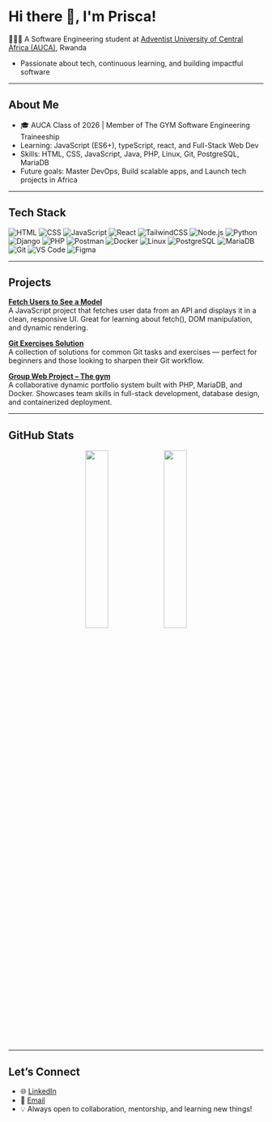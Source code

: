 # Hi there 👋, I'm Prisca!

👩🏾‍💻 A Software Engineering student at [Adventist University of Central Africa (AUCA)](https://auca.ac.rw), Rwanda  
  - Passionate about tech, continuous learning, and building impactful software 

---

## About Me
- 🎓 AUCA Class of 2026 | Member of The GYM Software Engineering Traineeship
- Learning: JavaScript (ES6+), typeScript, react, and Full-Stack Web Dev 
- Skills: HTML, CSS, JavaScript, Java, PHP, Linux, Git, PostgreSQL, MariaDB
- Future goals: Master DevOps, Build scalable apps, and Launch tech projects in Africa

---

## Tech Stack

![HTML](https://img.shields.io/badge/HTML-E34F26?style=flat&logo=html5&logoColor=white)
![CSS](https://img.shields.io/badge/CSS-1572B6?style=flat&logo=css3&logoColor=white)
![JavaScript](https://img.shields.io/badge/JavaScript-F7DF1E?style=flat&logo=javascript&logoColor=black)
![React](https://img.shields.io/badge/React-20232A?style=flat&logo=react&logoColor=61DAFB)
![TailwindCSS](https://img.shields.io/badge/Tailwind_CSS-38B2AC?style=flat&logo=tailwind-css&logoColor=white)
![Node.js](https://img.shields.io/badge/Node.js-339933?style=flat&logo=nodedotjs&logoColor=white)
![Python](https://img.shields.io/badge/Python-3776AB?style=flat&logo=python&logoColor=white)
![Django](https://img.shields.io/badge/Django-092E20?style=flat&logo=django&logoColor=white)
![PHP](https://img.shields.io/badge/PHP-777BB4?style=flat&logo=php&logoColor=white)
![Postman](https://img.shields.io/badge/Postman-FF6C37?style=flat&logo=postman&logoColor=white)
![Docker](https://img.shields.io/badge/Docker-2496ED?style=flat&logo=docker&logoColor=white)
![Linux](https://img.shields.io/badge/Linux-FCC624?style=flat&logo=linux&logoColor=black)
![PostgreSQL](https://img.shields.io/badge/PostgreSQL-4169E1?style=flat&logo=postgresql&logoColor=white)
![MariaDB](https://img.shields.io/badge/MariaDB-003545?style=flat&logo=mariadb&logoColor=white)
![Git](https://img.shields.io/badge/Git-F05032?style=flat&logo=git&logoColor=white)
![VS Code](https://img.shields.io/badge/VS%20Code-007ACC?style=flat&logo=visual-studio-code&logoColor=white)
![Figma](https://img.shields.io/badge/Figma-F24E1E?style=flat&logo=figma&logoColor=white)


---

## Projects

 **[Fetch Users to See a Model](https://github.com/M-prisca/Fetch-data-to-view-modal)**  
A JavaScript project that fetches user data from an API and displays it in a clean, responsive UI. Great for learning about fetch(), DOM manipulation, and dynamic rendering.

 **[Git Exercises Solution](https://github.com/M-prisca/The-Gym-Git-Exercise-Solutions-)**  
A collection of solutions for common Git tasks and exercises — perfect for beginners and those looking to sharpen their Git workflow.

 **[Group Web Project – The gym](https://github.com/Jess-xca/Web_Project_G4)**  
A collaborative dynamic portfolio system built with PHP, MariaDB, and Docker. Showcases team skills in full-stack development, database design, and containerized deployment.



---

## GitHub Stats

<div align="center">
  <img src="https://github-readme-stats.vercel.app/api?username=M-prisca&show_icons=true&theme=merko" width="30%" />
<!--   <img src="https://github-readme-streak-stats.herokuapp.com/?user=M-prisca&theme=merko" width="38%" /> -->
  <img src="https://github-readme-stats.vercel.app/api/top-langs/?username=M-prisca&layout=compact&theme=merko" width="30%" />  
</div>



---

## Let’s Connect

- 🌐 [LinkedIn](https://www.linkedin.com/in/uwera-masereli-prisca/)
- 💬 [Email](priscamasereli@gmail.com)
- 💡 Always open to collaboration, mentorship, and learning new things!
